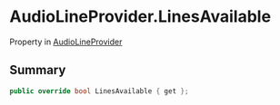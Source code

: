 # AudioLineProvider.LinesAvailable

Property in [AudioLineProvider](/docs/api/csharp/yarn.unity.audiolineprovider.md)

## Summary



```csharp
public override bool LinesAvailable { get };
```

